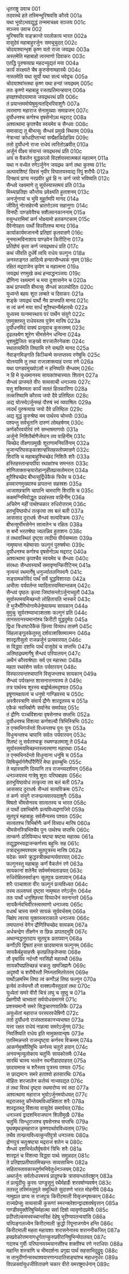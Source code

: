 धृतराष्ट्र उवाच	001  
तदवस्थे हते तस्मिन्भूरिश्रवसि कौरवे	001a  
यथा भूयोऽभवद्युद्धं तन्ममाचक्ष्व सञ्जय	001c  
सञ्जय उवाच	002  
भूरिश्रवसि सङ्क्रान्ते परलोकाय भारत	002a  
वासुदेवं महाबाहुरर्जुनः समचूचुदत्	002c  
चोदयाश्वान्भृशं कृष्ण यतो राजा जयद्रथः	003a  
अस्तमेति महाबाहो त्वरमाणो दिवाकरः	003c  
एतद्धि पुरुषव्याघ्र महदभ्युद्यतं मया	004a  
कार्यं संरक्ष्यते चैष कुरुसेनामहारथैः	004c  
नास्तमेति यथा सूर्यो यथा सत्यं भवेद्वचः	005a  
चोदयाश्वांस्तथा कृष्ण यथा हन्यां जयद्रथम्	005c  
ततः कृष्णो महाबाहू रजतप्रतिमान्हयान्	006a  
हयज्ञश्चोदयामास जयद्रथरथं प्रति	006c  
तं प्रयान्तममोघेषुमुत्पतद्भिरिवाशुगैः	007a  
त्वरमाणा महाराज सेनामुख्याः समाव्रजन्	007c  
दुर्योधनश्च कर्णश्च वृषसेनोऽथ मद्रराट्	008a  
अश्वत्थामा कृपश्चैव स्वयमेव च सैन्धवः	008c  
समासाद्य तु बीभत्सुः सैन्धवं प्रमुखे स्थितम्	009a  
नेत्राभ्यां क्रोधदीप्ताभ्यां सम्प्रैक्षन्निर्दहन्निव	009c  
ततो दुर्योधनो राजा राधेयं त्वरितोऽब्रवीत्	010a  
अर्जुनं वीक्ष्य संयान्तं जयद्रथरथं प्रति	010c  
अयं स वैकर्तन युद्धकालो विदर्शयस्वात्मबलं महात्मन्	011a  
यथा न वध्येत रणेऽर्जुनेन जयद्रथः कर्ण तथा कुरुष्व	011c  
अल्पावशिष्टं दिवसं नृवीर विघातयस्वाद्य रिपुं शरौघैः	012a  
दिनक्षयं प्राप्य नरप्रवीर ध्रुवं हि नः कर्ण जयो भविष्यति	012c  
सैन्धवे रक्ष्यमाणे तु सूर्यस्यास्तमयं प्रति	013a  
मिथ्याप्रतिज्ञः कौन्तेयः प्रवेक्ष्यति हुताशनम्	013c  
अनर्जुनायां च भुवि मुहूर्तमपि मानद	014a  
जीवितुं नोत्सहेरन्वै भ्रातरोऽस्य सहानुगाः	014c  
विनष्टैः पाण्डवेयैश्च सशैलवनकाननाम्	015a  
वसुन्धरामिमां कर्ण भोक्ष्यामो हतकण्टकाम्	015c  
दैवेनोपहतः पार्थो विपरीतश्च मानद	016a  
कार्याकार्यमजानन्वै प्रतिज्ञां कृतवान्रणे	016c  
नूनमात्मविनाशाय पाण्डवेन किरीटिना	017a  
प्रतिज्ञेयं कृता कर्ण जयद्रथवधं प्रति	017c  
कथं जीवति दुर्धर्षे त्वयि राधेय फल्गुनः	018a  
अनस्तङ्गत आदित्ये हन्यात्सैन्धवकं नृपम्	018c  
रक्षितं मद्रराजेन कृपेण च महात्मना	019a  
जयद्रथं रणमुखे कथं हन्याद्धनञ्जयः	019c  
द्रौणिना रक्ष्यमाणं च मया दुःशासनेन च	020a  
कथं प्राप्स्यति बीभत्सुः सैन्धवं कालचोदितः	020c  
युध्यन्ते बहवः शूरा लम्बते च दिवाकरः	021a  
शङ्के जयद्रथं पार्थो नैव प्राप्स्यति मानद	021c  
स त्वं कर्ण मया सार्धं शूरैश्चान्यैर्महारथैः	022a  
युध्यस्व यत्नमास्थाय परं पार्थेन संयुगे	022c  
एवमुक्तस्तु राधेयस्तव पुत्रेण मारिष	023a  
दुर्योधनमिदं वाक्यं प्रत्युवाच कुरूत्तमम्	023c  
दृढलक्ष्येण शूरेण भीमसेनेन धन्विना	024a  
भृशमुद्वेजितः सङ्ख्ये शरजालैरनेकशः	024c  
स्थातव्यमिति तिष्ठामि रणे सम्प्रति मानद	025a  
नैवाङ्गमिङ्गति किञ्चिन्मे सन्तप्तस्य रणेषुभिः	025c  
योत्स्यामि तु तथा राजञ्शक्त्याहं परया रणे	026a  
यथा पाण्डवमुख्योऽसौ न हनिष्यति सैन्धवम्	026c  
न हि मे युध्यमानस्य सायकांश्चास्यतः शितान्	027a  
सैन्धवं प्राप्स्यते वीरः सव्यसाची धनञ्जयः	027c  
यत्तु शक्तिमता कार्यं सततं हितकारिणा	028a  
तत्करिष्यामि कौरव्य जयो दैवे प्रतिष्ठितः	028c  
अद्य योत्स्येऽर्जुनमहं पौरुषं स्वं व्यपाश्रितः	029a  
त्वदर्थं पुरुषव्याघ्र जयो दैवे प्रतिष्ठितः	029c  
अद्य युद्धं कुरुश्रेष्ठ मम पार्थस्य चोभयोः	030a  
पश्यन्तु सर्वभूतानि दारुणं लोमहर्षणम्	030c  
कर्णकौरवयोरेवं रणे सम्भाषमाणयोः	031a  
अर्जुनो निशितैर्बाणैर्जघान तव वाहिनीम्	031c  
चिच्छेद तीक्ष्णाग्रमुखैः शूराणामनिवर्तिनाम्	032a  
भुजान्परिघसङ्काशान्हस्तिहस्तोपमान्रणे	032c  
शिरांसि च महाबाहुश्चिच्छेद निशितैः शरैः	033a  
हस्तिहस्तान्हयग्रीवा रथाक्षांश्च समन्ततः	033c  
शोणिताक्तान्हयारोहान्गृहीतप्रासतोमरान्	034a  
क्षुरैश्चिच्छेद बीभत्सुर्द्विधैकैकं त्रिधैव च	034c  
हयवारणमुख्याश्च प्रापतन्त सहस्रशः	035a  
ध्वजाश्छत्राणि चापानि चामराणि शिरांसि च	035c  
कक्षमग्निमिवोद्धूतः प्रदहंस्तव वाहिनीम्	036a  
अचिरेण महीं पार्थश्चकार रुधिरोत्तराम्	036c  
हतभूयिष्ठयोधं तत्कृत्वा तव बलं बली	037a  
आससाद दुराधर्षः सैन्धवं सत्यविक्रमः	037c  
बीभत्सुर्भीमसेनेन सात्वतेन च रक्षितः	038a  
स बभौ भरतश्रेष्ठ ज्वलन्निव हुताशनः	038c  
तं तथावस्थितं दृष्ट्वा त्वदीया वीर्यसम्मताः	039a  
नामृष्यन्त महेष्वासाः फल्गुनं पुरुषर्षभाः	039c  
दुर्योधनश्च कर्णश्च वृषसेनोऽथ मद्रराट्	040a  
अश्वत्थामा कृपश्चैव स्वयमेव च सैन्धवः	040c  
संरब्धाः सैन्धवस्यार्थे समावृण्वन्किरीटिनम्	041a  
नृत्यन्तं रथमार्गेषु धनुर्ज्यातलनिस्वनैः	041c  
सङ्ग्रामकोविदं पार्थं सर्वे युद्धविशारदाः	042a  
अभीताः पर्यवर्तन्त व्यादितास्यमिवान्तकम्	042c  
सैन्धवं पृष्ठतः कृत्वा जिघांसन्तोऽर्जुनाच्युतौ	043a  
सूर्यास्तमयमिच्छन्तो लोहितायति भास्करे	043c  
ते भुजैर्भोगिभोगाभैर्धनूंष्यायम्य सायकान्	044a  
मुमुचुः सूर्यरश्म्याभाञ्शतशः फल्गुनं प्रति	044c  
तानस्तानस्यमानांश्च किरीटी युद्धदुर्मदः	045a  
द्विधा त्रिधाष्टधैकैकं छित्त्वा विव्याध तान्रणे	045c  
सिंहलाङ्गूलकेतुस्तु दर्शयञ्शक्तिमात्मनः	046a  
शारद्वतीसुतो राजन्नर्जुनं प्रत्यवारयत्	046c  
स विद्ध्वा दशभिः पार्थं वासुदेवं च सप्तभिः	047a  
अतिष्ठद्रथमार्गेषु सैन्धवं परिपालयन्	047c  
अथैनं कौरवश्रेष्ठाः सर्व एव महारथाः	048a  
महता रथवंशेन सर्वतः पर्यवारयन्	048c  
विस्फारयन्तश्चापानि विसृजन्तश्च सायकान्	049a  
सैन्धवं पर्यरक्षन्त शासनात्तनयस्य ते	049c  
तत्र पार्थस्य शूरस्य बाह्वोर्बलमदृश्यत	050a  
इषूणामक्षयत्वं च धनुषो गाण्डिवस्य च	050c  
अस्त्रैरस्त्राणि संवार्य द्रौणेः शारद्वतस्य च	051a  
एकैकं नवभिर्बाणैः सर्वानेव समर्पयत्	051c  
तं द्रौणिः पञ्चविंशत्या वृषसेनश्च सप्तभिः	052a  
दुर्योधनश्च विंशत्या कर्णशल्यौ त्रिभिस्त्रिभिः	052c  
त एनमभिगर्जन्तो विध्यन्तश्च पुनः पुनः	053a  
विधुन्वन्तश्च चापानि सर्वतः पर्यवारयन्	053c  
श्लिष्टं तु सर्वतश्चक्रू रथमण्डलमाशु ते	054a  
सूर्यास्तमयमिच्छन्तस्त्वरमाणा महारथाः	054c  
त एनमभिनर्दन्तो विधुन्वाना धनूंषि च	055a  
सिषिचुर्मार्गणैर्घोरैर्गिरिं मेघा इवाम्बुभिः	055c  
ते महास्त्राणि दिव्यानि तत्र राजन्व्यदर्शयन्	056a  
धनञ्जयस्य गात्रेषु शूराः परिघबाहवः	056c  
हतभूयिष्ठयोधं तत्कृत्वा तव बलं बली	057a  
आससाद दुराधर्षः सैन्धवं सत्यविक्रमः	057c  
तं कर्णः संयुगे राजन्प्रत्यवारयदाशुगैः	058a  
मिषतो भीमसेनस्य सात्वतस्य च भारत	058c  
तं पार्थो दशभिर्बाणैः प्रत्यविध्यद्रणाजिरे	059a  
सूतपुत्रं महाबाहुः सर्वसैन्यस्य पश्यतः	059c  
सात्वतश्च त्रिभिर्बाणैः कर्णं विव्याध मारिष	060a  
भीमसेनस्त्रिभिश्चैव पुनः पार्थश्च सप्तभिः	060c  
तान्कर्णः प्रतिविव्याध षष्ट्या षष्ट्या महारथः	061a  
तद्युद्धमभवद्राजन्कर्णस्य बहुभिः सह	061c  
तत्राद्भुतमपश्याम सूतपुत्रस्य मारिष	062a  
यदेकः समरे क्रुद्धस्त्रीन्रथान्पर्यवारयत्	062c  
फल्गुनस्तु महाबाहुः कर्णं वैकर्तनं रणे	063a  
सायकानां शतेनैव सर्वमर्मस्वताडयत्	063c  
रुधिरोक्षितसर्वाङ्गः सूतपुत्रः प्रतापवान्	064a  
शरैः पञ्चाशता वीरः फल्गुनं प्रत्यविध्यत	064c  
तस्य तल्लाघवं दृष्ट्वा नामृष्यत रणेऽर्जुनः	064e  
ततः पार्थो धनुश्छित्त्वा विव्याधैनं स्तनान्तरे	065a  
सायकैर्नवभिर्वीरस्त्वरमाणो धनञ्जयः	065c  
वधार्थं चास्य समरे सायकं सूर्यवर्चसम्	066a  
चिक्षेप त्वरया युक्तस्त्वराकाले धनञ्जयः	066c  
तमापतन्तं वेगेन द्रौणिश्चिच्छेद सायकम्	067a  
अर्धचन्द्रेण तीक्ष्णेन स छिन्नः प्रापतद्भुवि	067c  
अथान्यद्धनुरादाय सूतपुत्रः प्रतापवान्	068a  
कर्णोऽपि द्विषतां हन्ता छादयामास फल्गुनम्	068c  
सायकैर्बहुसाहस्रैः कृतप्रतिकृतेप्सया	068e  
तौ वृषाविव नर्दन्तौ नरसिंहौ महारथौ	069a  
सायकौघप्रतिच्छन्नं चक्रतुः खमजिह्मगैः	069c  
अदृश्यौ च शरौघैस्तौ निघ्नतामितरेतरम्	069e  
पार्थोऽहमस्मि तिष्ठ त्वं कर्णोऽहं तिष्ठ फल्गुन	070a  
इत्येवं तर्जयन्तौ तौ वाक्शल्यैस्तुदतां तथा	070c  
युध्येतां समरे वीरौ चित्रं लघु च सुष्ठु च	071a  
प्रेक्षणीयौ चाभवतां सर्वयोधसमागमे	071c  
प्रशस्यमानौ समरे सिद्धचारणवातिकैः	072a  
अयुध्येतां महाराज परस्परवधैषिणौ	072c  
ततो दुर्योधनो राजंस्तावकानभ्यभाषत	073a  
यत्ता रक्षत राधेयं नाहत्वा समरेऽर्जुनम्	073c  
निवर्तिष्यति राधेय इति मामुक्तवान्वृषः	073e  
एतस्मिन्नन्तरे राजन्दृष्ट्वा कर्णस्य विक्रमम्	074a  
आकर्णमुक्तैरिषुभिः कर्णस्य चतुरो हयान्	074c  
अनयन्मृत्युलोकाय चतुर्भिः सायकोत्तमैः	074e  
सारथिं चास्य भल्लेन रथनीडादपाहरत्	075a  
छादयामास च शरैस्तव पुत्रस्य पश्यतः	075c  
स छाद्यमानः समरे हताश्वो हतसारथिः	076a  
मोहितः शरजालेन कर्तव्यं नाभ्यपद्यत	076c  
तं तथा विरथं दृष्ट्वा रथमारोप्य स्वं तदा	077a  
अश्वत्थामा महाराज भूयोऽर्जुनमयोधयत्	077c  
मद्रराजस्तु कौन्तेयमविध्यत्त्रिंशता शरैः	078a  
शारद्वतस्तु विंशत्या वासुदेवं समार्पयत्	078c  
धनञ्जयं द्वादशभिराजघान शिलीमुखैः	078e  
चतुर्भिः सिन्धुराजश्च वृषसेनश्च सप्तभिः	079a  
पृथक्पृथङ्महाराज कृष्णपार्थावविध्यताम्	079c  
तथैव तान्प्रत्यविध्यत्कुन्तीपुत्रो धनञ्जयः	080a  
द्रोणपुत्रं चतुःषष्ट्या मद्रराजं शतेन च	080c  
सैन्धवं दशभिर्भल्लैर्वृषसेनं त्रिभिः शरैः	081a  
शारद्वतं च विंशत्या विद्ध्वा पार्थः समुन्नदत्	081c  
ते प्रतिज्ञाप्रतीघातमिच्छन्तः सव्यसाचिनः	082a  
सहितास्तावकास्तूर्णमभिपेतुर्धनञ्जयम्	082c  
अथार्जुनः सर्वतोधारमस्त्रं प्रादुश्चक्रे त्रासयन्धार्तराष्ट्रान्	083a  
तं प्रत्युदीयुः कुरवः पाण्डुसूनुं रथैर्महार्हैः शरवर्षाण्यवर्षन्	083c  
ततस्तु तस्मिंस्तुमुले समुत्थिते सुदारुणे भारत मोहनीये	084a  
नामुह्यत प्राप्य स राजपुत्रः किरीटमाली विसृजन्पृषत्कान्	084c  
राज्यप्रेप्सुः सव्यसाची कुरूणां स्मरन्क्लेशान्द्वादशवर्षवृत्तान्	085a  
गाण्डीवमुक्तैरिषुभिर्महात्मा सर्वा दिशो व्यावृणोदप्रमेयैः	085c  
प्रदीप्तोल्कमभवच्चान्तरिक्षं देहेषु भूरीण्यपतन्वयांसि	086a  
यत्पिङ्गलज्येन किरीटमाली क्रुद्धो रिपूनाजगवेन हन्ति	086c  
किरीटमाली महता महायशाः शरासनेनास्य शराननीकजित्	087a  
हयप्रवेकोत्तमनागधूर्गतान्कुरुप्रवीरानिषुभिर्न्यपातयत्	087c  
गदाश्च गुर्वीः परिघानयस्मयानसींश्च शक्तीश्च रणे नराधिपाः	088a  
महान्ति शस्त्राणि च भीमदर्शनाः प्रगृह्य पार्थं सहसाभिदुद्रुवुः	088c  
स तानुदीर्णान्सरथाश्ववारणान्पदातिसङ्घांश्च महाधनुर्धरः	089a  
विपन्नसर्वायुधजीवितान्रणे चकार वीरो यमराष्ट्रवर्धनान्	089c  

